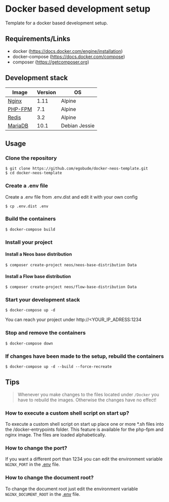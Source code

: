 # Docker based development setup

Template for a docker based development setup.

## Requirements/Links

 * docker (https://docs.docker.com/engine/installation)
 * docker-compose (https://docs.docker.com/compose)
 * composer (https://getcomposer.org)

## Development stack

|Image|Version|OS|
|---|---|---|
|[Nginx](https://hub.docker.com/r/zeroboh/nginx/)|1.11|Alpine|
|[PHP-FPM](https://hub.docker.com/r/zeroboh/php/)|7.1|Alpine|
|[Redis](https://hub.docker.com/r/zeroboh/redis/)|3.2|Alpine|
|[MariaDB](https://hub.docker.com/r/zeroboh/mariadb/)|10.1|Debian Jessie |

## Usage

### Clone the repository

    $ git clone https://github.com/egobude/docker-neos-template.git
    $ cd docker-neos-template

### Create a .env file

Create a .env file from .env.dist and edit it with your own config

    $ cp .env.dist .env

### Build the containers
    
    $ docker-compose build

### Install your project

#### Install a Neos base distribution

    $ composer create-project neos/neos-base-distribution Data 

#### Install a Flow base distribution

    $ composer create-project neos/flow-base-distribution Data

### Start your development stack

    $ docker-compose up -d   
    
You can reach your project under http://<YOUR_IP_ADRESS:1234

### Stop and remove the containers

    $ docker-compose down

### If changes have been made to the setup, rebuild the containers

    $ docker-compose up -d --build --force-recreate

## Tips

> Whenever you make changes to the files located under `/Docker` you have to rebuild the images. Otherwise the changes have no effect!

### How to execute a custom shell script on start up? 

To execute a custom shell script on start up place one or more *.sh files into the /docker-entrypoints folder. This feature is available for the php-fpm and nginx image. The files are loaded alphabetically.

### How to change the port?

If you want a different port than 1234 you can edit the environment variable `NGINX_PORT` in the [.env](https://github.com/egobude/docker-neos-template/blob/master/.env) file.

### How to change the document root? 

To change the document root just edit the environment variable `NGINX_DOCUMENT_ROOT` in the [.env](https://github.com/egobude/docker-neos-template/blob/master/.env) file.